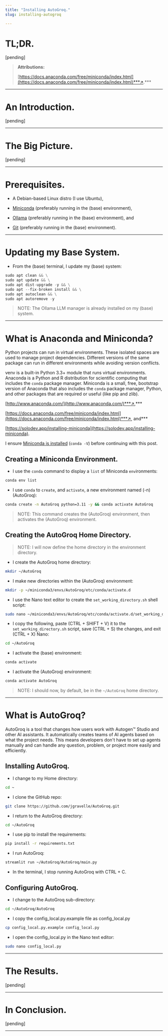 ```yaml
---
title: "Installing AutoGroq."
slug: installing-autogroq

---
```


# TL;DR.

\[pending\]

> **Attributions:**
> 
> [https://docs.anaconda.com/free/miniconda/index.html](https://docs.anaconda.com/free/miniconda/index.html)***↗.***

---

# An Introduction.

\[pending\]

---

# The Big Picture.

\[pending\]

---

# Prerequisites.

* A Debian-based Linux distro (I use Ubuntu),
    
* [Miniconda](https://solodev.app/installing-miniconda) (preferably running in the (base) environment),
    
* [Ollama](https://solodev.app/installing-ollama) (preferably running in the (base) environment), and
    
* [Git](https://solodev.app/installing-git) (preferably running in the (base) environment).
    

---

# Updating my Base System.

* From the (base) terminal, I update my (base) system:
    

```python
sudo apt clean && \
sudo apt update && \
sudo apt dist-upgrade -y && \
sudo apt --fix-broken install && \
sudo apt autoclean && \
sudo apt autoremove -y
```

> NOTE: The Ollama LLM manager is already installed on my (base) system.

---

# What is Anaconda and Miniconda?

Python projects can run in virtual environments. These isolated spaces are used to manage project dependencies. Different versions of the same package can run in different environments while avoiding version conflicts.

venv is a built-in Python 3.3+ module that runs virtual environments. Anaconda is a Python and R distribution for scientific computing that includes the `conda` package manager. Miniconda is a small, free, bootstrap version of Anaconda that also includes the `conda` package manager, Python, and other packages that are required or useful (like pip and zlib).

[http://www.anaconda.com/](http://www.anaconda.com/)***↗,***

[https://docs.anaconda.com/free/miniconda/index.html](https://docs.anaconda.com/free/miniconda/index.html)***↗, and***

[https://solodev.app/installing-miniconda](https://solodev.app/installing-miniconda).

I ensure [Miniconda is installed](https://solodev.app/installing-miniconda) (`conda -V`) before continuing with this post.

## Creating a Miniconda Environment.

* I use the `conda` command to display a `list` of Miniconda `env`ironments:
    

```bash
conda env list
```

* I use `conda` to `create`, and `activate`, a new environment named (-n) (AutoGroq):
    

```bash
conda create -n AutoGroq python=3.11 -y && conda activate AutoGroq
```

> NOTE: This command creates the (AutoGroq) environment, then activates the (AutoGroq) environment.

## Creating the AutoGroq Home Directory.

> NOTE: I will now define the home directory in the environment directory.

* I create the AutoGroq home directory:
    

```bash
mkdir ~/AutoGroq
```

* I make new directories within the (AutoGroq) environment:
    

```bash
mkdir -p ~/miniconda3/envs/AutoGroq/etc/conda/activate.d
```

* I use the Nano text editor to create the `set_working_directory.sh` shell script:
    

```bash
sudo nano ~/miniconda3/envs/AutoGroq/etc/conda/activate.d/set_working_directory.sh
```

* I copy the following, paste (CTRL + SHIFT + V) it to the `set_working_directory.sh` script, save (CTRL + S) the changes, and exit (CTRL + X) Nano:
    

```bash
cd ~/AutoGroq
```

* I activate the (base) environment:
    

```bash
conda activate
```

* I activate the (AutoGroq) environment:
    

```bash
conda activate AutoGroq
```

> NOTE: I should now, by default, be in the `~/AutoGroq` home directory.

---

# What is AutoGroq?

AutoGroq is a tool that changes how users work with Autogen™ Studio and other AI assistants. It automatically creates teams of AI agents based on what the project needs. This means developers don't have to set up agents manually and can handle any question, problem, or project more easily and efficiently.

## Installing AutoGroq.

* I change to my Home directory:
    

```bash
cd ~
```

* I clone the GitHub repo:
    

```bash
git clone https://github.com/jgravelle/AutoGroq.git
```

* I return to the AutoGroq directory:
    

```bash
cd ~/AutoGroq
```

* I use pip to install the requirements:
    

```bash
pip install -r requirements.txt
```

* I run AutoGroq:
    

```bash
streamlit run ~/AutoGroq/AutoGroq/main.py
```

* In the terminal, I stop running AutoGroq with CTRL + C.
    

## Configuring AutoGroq.

* I change to the AutoGroq sub-directory:
    

```bash
cd ~/AutoGroq/AutoGroq
```

* I copy the config\_local.py.example file as config\_local.py
    

```bash
cp config_local.py.example config_local.py
```

* I open the config\_local.py in the Nano text editor:
    

```bash
sudo nano config_local.py
```

---

# The Results.

\[pending\]

---

# In Conclusion.

\[pending\]

---